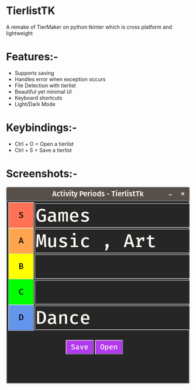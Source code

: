# TierlistTK
A remake of TierMaker on python tkinter which is cross platform and lightweight

# Features:-

- Supports saving
- Handles error when exception occurs
- File Detection with tierlist
- Beautiful yet minimal UI
- Keyboard shortcuts
- Light/Dark Mode

# Keybindings:-

- Ctrl + O = Open a tierlist
- Ctrl + S = Save a tierlist

# Screenshots:-
![master](img/TierlistTK.png)
